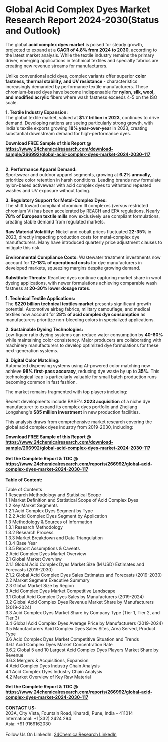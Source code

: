 <h1>Global Acid Complex Dyes Market Research Report 2024-2030(Status and Outlook)</h1><p>The global <strong>acid complex dyes market</strong> is poised for steady growth, projected to expand at a <strong>CAGR of 4.8% from 2024 to 2030</strong>, according to the latest market analysis. While the textile industry remains the primary driver, emerging applications in technical textiles and specialty fabrics are creating new revenue streams for manufacturers.</p><p>Unlike conventional acid dyes, complex variants offer superior <strong>color fastness, thermal stability, and UV resistance</strong> - characteristics increasingly demanded by performance textile manufacturers. These chromium-based dyes have become indispensable for <strong>nylon, silk, wool, and modified acrylic</strong> fibers where wash fastness exceeds 4-5 on the ISO scale.</p><p><strong>1. Textile Industry Expansion:</strong><br>
The global textile market, valued at <strong>$1.7 trillion in 2023</strong>, continues to drive demand. Developing nations are seeing particularly strong growth, with India's textile exports growing <strong>18% year-over-year</strong> in 2023, creating substantial downstream demand for high-performance dyes.</p><div><b>Download FREE Sample of this Report @ 
            <a href="https://www.24chemicalresearch.com/download-sample/266992/global-acid-complex-dyes-market-2024-2030-117">
            https://www.24chemicalresearch.com/download-sample/266992/global-acid-complex-dyes-market-2024-2030-117</a></b></div><br><p><strong>2. Performance Apparel Demand:</strong><br>
Sportswear and outdoor apparel segments, growing at <strong>6.2% annually</strong>, prioritize color retention in harsh conditions. Leading brands now formulate nylon-based activewear with acid complex dyes to withstand repeated washes and UV exposure without fading.</p><p><strong>3. Regulatory Support for Metal-Complex Dyes:</strong><br>
The shift toward compliant chromium III complexes (versus restricted chromium VI) has been accelerated by REACH and EPA regulations. Nearly <strong>78% of European textile mills</strong> now exclusively use compliant formulations, creating stable demand from regulated markets.</p><p><strong>Raw Material Volatility:</strong> Nickel and cobalt prices fluctuated <strong>22-35%</strong> in 2023, directly impacting production costs for metal-complex dye manufacturers. Many have introduced quarterly price adjustment clauses to mitigate this risk.</p><p><strong>Environmental Compliance Costs:</strong> Wastewater treatment investments now account for <strong>12-18% of operational costs</strong> for dye manufacturers in developed markets, squeezing margins despite growing demand.</p><p><strong>Substitute Threats:</strong> Reactive dyes continue capturing market share in wool dyeing applications, with newer formulations achieving comparable wash fastness at <strong>20-30% lower dosage rates</strong>.</p><p><strong>1. Technical Textile Applications:</strong><br>
The <strong>$220 billion technical textiles market</strong> presents significant growth potential. Automotive airbag fabrics, military camouflage, and medical textiles now account for <strong>28% of acid complex dye consumption</strong> as manufacturers prioritize non-bleeding colors in specialized applications.</p><p><strong>2. Sustainable Dyeing Technologies:</strong><br>
Low-liquor ratio dyeing systems can reduce water consumption by <strong>40-60%</strong> while maintaining color consistency. Major producers are collaborating with machinery manufacturers to develop optimized dye formulations for these next-generation systems.</p><p><strong>3. Digital Color Matching:</strong><br>
Automated dispensing systems using AI-powered color matching now achieve <strong>98% first-pass accuracy</strong>, reducing dye waste by up to <strong>35%</strong>. This technological leap is particularly valuable for small batch production runs becoming common in fast fashion.</p><p>The market remains fragmented with top players including:</p><p>Recent developments include BASF's <strong>2023 acquisition</strong> of a niche dye manufacturer to expand its complex dyes portfolio and Zhejiang Longsheng's <strong>$85 million investment</strong> in new production facilities.</p><p>This analysis draws from comprehensive market research covering the global acid complex dyes industry from 2019-2030, including:
</p><div><b>Download FREE Sample of this Report @ 
            <a href="https://www.24chemicalresearch.com/download-sample/266992/global-acid-complex-dyes-market-2024-2030-117">
            https://www.24chemicalresearch.com/download-sample/266992/global-acid-complex-dyes-market-2024-2030-117</a></b></div><br><div><b>Get the Complete Report & TOC @ 
            <a href="https://www.24chemicalresearch.com/reports/266992/global-acid-complex-dyes-market-2024-2030-117">
            https://www.24chemicalresearch.com/reports/266992/global-acid-complex-dyes-market-2024-2030-117</a></b></div><br>
            <b>Table of Content:</b><p>Table of Contents<br />
1 Research Methodology and Statistical Scope<br />
1.1 Market Definition and Statistical Scope of Acid Complex Dyes<br />
1.2 Key Market Segments<br />
1.2.1 Acid Complex Dyes Segment by Type<br />
1.2.2 Acid Complex Dyes Segment by Application<br />
1.3 Methodology & Sources of Information<br />
1.3.1 Research Methodology<br />
1.3.2 Research Process<br />
1.3.3 Market Breakdown and Data Triangulation<br />
1.3.4 Base Year<br />
1.3.5 Report Assumptions & Caveats<br />
2 Acid Complex Dyes Market Overview<br />
2.1 Global Market Overview<br />
2.1.1 Global Acid Complex Dyes Market Size (M USD) Estimates and Forecasts (2019-2030)<br />
2.1.2 Global Acid Complex Dyes Sales Estimates and Forecasts (2019-2030)<br />
2.2 Market Segment Executive Summary<br />
2.3 Global Market Size by Region<br />
3 Acid Complex Dyes Market Competitive Landscape<br />
3.1 Global Acid Complex Dyes Sales by Manufacturers (2019-2024)<br />
3.2 Global Acid Complex Dyes Revenue Market Share by Manufacturers (2019-2024)<br />
3.3 Acid Complex Dyes Market Share by Company Type (Tier 1, Tier 2, and Tier 3)<br />
3.4 Global Acid Complex Dyes Average Price by Manufacturers (2019-2024)<br />
3.5 Manufacturers Acid Complex Dyes Sales Sites, Area Served, Product Type<br />
3.6 Acid Complex Dyes Market Competitive Situation and Trends<br />
3.6.1 Acid Complex Dyes Market Concentration Rate<br />
3.6.2 Global 5 and 10 Largest Acid Complex Dyes Players Market Share by Revenue<br />
3.6.3 Mergers & Acquisitions, Expansion<br />
4 Acid Complex Dyes Industry Chain Analysis<br />
4.1 Acid Complex Dyes Industry Chain Analysis<br />
4.2 Market Overview of Key Raw Material</p><div><b>Get the Complete Report & TOC @ 
            <a href="https://www.24chemicalresearch.com/reports/266992/global-acid-complex-dyes-market-2024-2030-117">
            https://www.24chemicalresearch.com/reports/266992/global-acid-complex-dyes-market-2024-2030-117</a></b></div><br><b>CONTACT US:</b><br>
            203A, City Vista, Fountain Road, Kharadi, Pune, India - 411014<br>
            International: +1(332) 2424 294<br>
            Asia: +91 9169162030 <br><br>
            Follow Us On LinkedIn: <a href="https://www.linkedin.com/company/24chemicalresearch/">24ChemicalResearch LinkedIn</a>